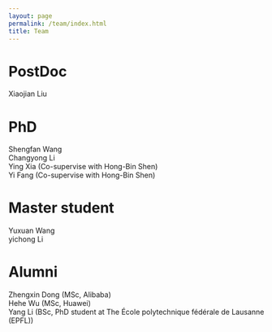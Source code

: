 ```yaml
---
layout: page
permalink: /team/index.html
title: Team
---
```


# PostDoc
Xiaojian Liu <br>

# PhD
Shengfan Wang <br>
Changyong Li  <br>
Ying Xia (Co-supervise with Hong-Bin Shen) <br>
Yi Fang (Co-supervise with Hong-Bin Shen) <br>

# Master student
Yuxuan Wang <br>
yichong Li <br>

# Alumni
Zhengxin Dong (MSc, Alibaba) <br>
Hehe Wu (MSc, Huawei) <br>
Yang Li (BSc, PhD student at The École polytechnique fédérale de Lausanne (EPFL)) <br>
<br>



